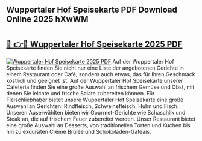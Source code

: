 ## Wuppertaler Hof Speisekarte PDF Download Online 2025 hXwWM

# <h2><a href="http://gccxnvj.nevu.top/?p=Wuppertaler+Hof+Speisekarte">🔗 👉🔴 Wuppertaler Hof Speisekarte 2025 PDF</a></h2>

[![Wuppertaler Hof Speisekarte 2025 PDF](https://i.imgur.com/dBaPXMq.png)](http://gccxnvj.nevu.top/?p=Wuppertaler+Hof+Speisekarte)
Auf der Wuppertaler Hof Speisekarte finden Sie nicht nur eine Liste der angebotenen Gerichte in einem Restaurant oder Café, sondern auch etwas, das für Ihren Geschmack köstlich und geeignet ist. Auf der Wuppertaler Hof Speisekarte unserer Cafeteria finden Sie eine große Auswahl an frischem Gemüse und Obst, mit denen Sie leichte und frische Salate zubereiten können. Für Fleischliebhaber bietet unsere Wuppertaler Hof Speisekarte eine große Auswahl an Gerichten: Rindfleisch, Schweinefleisch, Huhn und Fisch. Unseren Auserwählten bieten wir Gourmet-Gerichte wie Schaschlik und Steak an, die auf frischem Feuer zubereitet werden. Unser Restaurant bietet eine große Auswahl an Desserts, von traditionellen Torten und Kuchen bis hin zu exquisiten Crème Brûlée und Schokoladen-Gateais.
